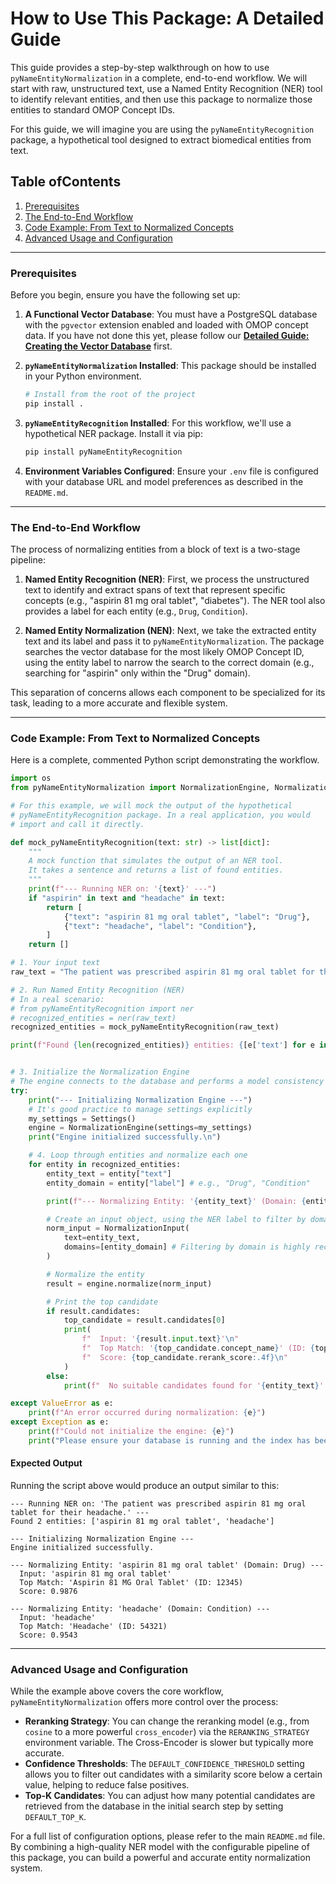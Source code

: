 # How to Use This Package: A Detailed Guide

This guide provides a step-by-step walkthrough on how to use `pyNameEntityNormalization` in a complete, end-to-end workflow. We will start with raw, unstructured text, use a Named Entity Recognition (NER) tool to identify relevant entities, and then use this package to normalize those entities to standard OMOP Concept IDs.

For this guide, we will imagine you are using the `pyNameEntityRecognition` package, a hypothetical tool designed to extract biomedical entities from text.

## Table ofContents
1. [Prerequisites](#prerequisites)
2. [The End-to-End Workflow](#the-end-to-end-workflow)
3. [Code Example: From Text to Normalized Concepts](#code-example-from-text-to-normalized-concepts)
4. [Advanced Usage and Configuration](#advanced-usage-and-configuration)

---

### Prerequisites

Before you begin, ensure you have the following set up:

1.  **A Functional Vector Database**: You must have a PostgreSQL database with the `pgvector` extension enabled and loaded with OMOP concept data. If you have not done this yet, please follow our **[Detailed Guide: Creating the Vector Database](./vector_db_creation_guide.md)** first.

2.  **`pyNameEntityNormalization` Installed**: This package should be installed in your Python environment.
    ```bash
    # Install from the root of the project
    pip install .
    ```

3.  **`pyNameEntityRecognition` Installed**: For this workflow, we'll use a hypothetical NER package. Install it via pip:
    ```bash
    pip install pyNameEntityRecognition
    ```

4.  **Environment Variables Configured**: Ensure your `.env` file is configured with your database URL and model preferences as described in the `README.md`.

---

### The End-to-End Workflow

The process of normalizing entities from a block of text is a two-stage pipeline:

1.  **Named Entity Recognition (NER)**: First, we process the unstructured text to identify and extract spans of text that represent specific concepts (e.g., "aspirin 81 mg oral tablet", "diabetes"). The NER tool also provides a label for each entity (e.g., `Drug`, `Condition`).

2.  **Named Entity Normalization (NEN)**: Next, we take the extracted entity text and its label and pass it to `pyNameEntityNormalization`. The package searches the vector database for the most likely OMOP Concept ID, using the entity label to narrow the search to the correct domain (e.g., searching for "aspirin" only within the "Drug" domain).

This separation of concerns allows each component to be specialized for its task, leading to a more accurate and flexible system.

---

### Code Example: From Text to Normalized Concepts

Here is a complete, commented Python script demonstrating the workflow.

```python
import os
from pyNameEntityNormalization import NormalizationEngine, NormalizationInput, Settings

# For this example, we will mock the output of the hypothetical
# pyNameEntityRecognition package. In a real application, you would
# import and call it directly.

def mock_pyNameEntityRecognition(text: str) -> list[dict]:
    """
    A mock function that simulates the output of an NER tool.
    It takes a sentence and returns a list of found entities.
    """
    print(f"--- Running NER on: '{text}' ---")
    if "aspirin" in text and "headache" in text:
        return [
            {"text": "aspirin 81 mg oral tablet", "label": "Drug"},
            {"text": "headache", "label": "Condition"},
        ]
    return []

# 1. Your input text
raw_text = "The patient was prescribed aspirin 81 mg oral tablet for their headache."

# 2. Run Named Entity Recognition (NER)
# In a real scenario:
# from pyNameEntityRecognition import ner
# recognized_entities = ner(raw_text)
recognized_entities = mock_pyNameEntityRecognition(raw_text)

print(f"Found {len(recognized_entities)} entities: {[e['text'] for e in recognized_entities]}\n")


# 3. Initialize the Normalization Engine
# The engine connects to the database and performs a model consistency check.
try:
    print("--- Initializing Normalization Engine ---")
    # It's good practice to manage settings explicitly
    my_settings = Settings()
    engine = NormalizationEngine(settings=my_settings)
    print("Engine initialized successfully.\n")

    # 4. Loop through entities and normalize each one
    for entity in recognized_entities:
        entity_text = entity["text"]
        entity_domain = entity["label"] # e.g., "Drug", "Condition"

        print(f"--- Normalizing Entity: '{entity_text}' (Domain: {entity_domain}) ---")

        # Create an input object, using the NER label to filter by domain
        norm_input = NormalizationInput(
            text=entity_text,
            domains=[entity_domain] # Filtering by domain is highly recommended
        )

        # Normalize the entity
        result = engine.normalize(norm_input)

        # Print the top candidate
        if result.candidates:
            top_candidate = result.candidates[0]
            print(
                f"  Input: '{result.input.text}'\n"
                f"  Top Match: '{top_candidate.concept_name}' (ID: {top_candidate.concept_id})\n"
                f"  Score: {top_candidate.rerank_score:.4f}\n"
            )
        else:
            print(f"  No suitable candidates found for '{entity_text}'.\n")

except ValueError as e:
    print(f"An error occurred during normalization: {e}")
except Exception as e:
    print(f"Could not initialize the engine: {e}")
    print("Please ensure your database is running and the index has been built.")

```

#### Expected Output

Running the script above would produce an output similar to this:

```
--- Running NER on: 'The patient was prescribed aspirin 81 mg oral tablet for their headache.' ---
Found 2 entities: ['aspirin 81 mg oral tablet', 'headache']

--- Initializing Normalization Engine ---
Engine initialized successfully.

--- Normalizing Entity: 'aspirin 81 mg oral tablet' (Domain: Drug) ---
  Input: 'aspirin 81 mg oral tablet'
  Top Match: 'Aspirin 81 MG Oral Tablet' (ID: 12345)
  Score: 0.9876

--- Normalizing Entity: 'headache' (Domain: Condition) ---
  Input: 'headache'
  Top Match: 'Headache' (ID: 54321)
  Score: 0.9543

```

---

### Advanced Usage and Configuration

While the example above covers the core workflow, `pyNameEntityNormalization` offers more control over the process:

-   **Reranking Strategy**: You can change the reranking model (e.g., from `cosine` to a more powerful `cross_encoder`) via the `RERANKING_STRATEGY` environment variable. The Cross-Encoder is slower but typically more accurate.
-   **Confidence Thresholds**: The `DEFAULT_CONFIDENCE_THRESHOLD` setting allows you to filter out candidates with a similarity score below a certain value, helping to reduce false positives.
-   **Top-K Candidates**: You can adjust how many potential candidates are retrieved from the database in the initial search step by setting `DEFAULT_TOP_K`.

For a full list of configuration options, please refer to the main `README.md` file. By combining a high-quality NER model with the configurable pipeline of this package, you can build a powerful and accurate entity normalization system.
